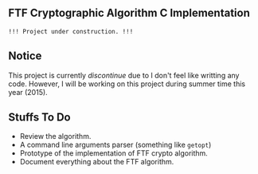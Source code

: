 FTF Cryptographic Algorithm C Implementation
--------------------------------------------

`!!! Project under construction. !!!`

## Notice

This project is currently *discontinue* due to I don't feel like writting any code. However, I will be working on this project during summer time this year (2015).

## Stuffs To Do

* Review the algorithm.
* A command line arguments parser (something like `getopt`)
* Prototype of the implementation of FTF crypto algorithm.
* Document everything about the FTF algorithm. 
